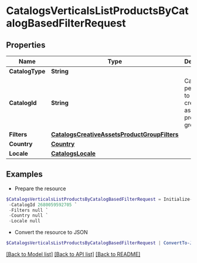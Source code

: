 # CatalogsVerticalsListProductsByCatalogBasedFilterRequest
## Properties

Name | Type | Description | Notes
------------ | ------------- | ------------- | -------------
**CatalogType** | **String** |  | 
**CatalogId** | **String** | Catalog id pertaining to the creative assets product group. | 
**Filters** | [**CatalogsCreativeAssetsProductGroupFilters**](CatalogsCreativeAssetsProductGroupFilters.md) |  | 
**Country** | [**Country**](Country.md) |  | 
**Locale** | [**CatalogsLocale**](CatalogsLocale.md) |  | 

## Examples

- Prepare the resource
```powershell
$CatalogsVerticalsListProductsByCatalogBasedFilterRequest = Initialize-PSOpenAPIToolsCatalogsVerticalsListProductsByCatalogBasedFilterRequest  -CatalogType null `
 -CatalogId 2680059592705 `
 -Filters null `
 -Country null `
 -Locale null
```

- Convert the resource to JSON
```powershell
$CatalogsVerticalsListProductsByCatalogBasedFilterRequest | ConvertTo-JSON
```

[[Back to Model list]](../README.md#documentation-for-models) [[Back to API list]](../README.md#documentation-for-api-endpoints) [[Back to README]](../README.md)

